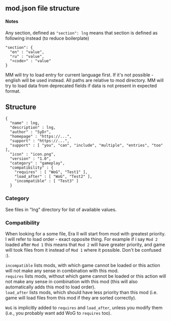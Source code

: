 
mod.json file structure
---------------------------

#### Notes
Any section, defined as `"section": lng` means that section is defined as following instead (to reduce boilerplate)
```
"section": {
  "en" : "value",
  "ru" : "value",
  "<code>" : "value"
}
```
MM will try to load entry for current language first. If it's not possible - english will be used instead. 
All paths are relative to mod directory.
MM will try to load data from deprecated fields if data is not present in expected format.

## Structure
```
{
  "name" : lng,
  "description" : lng,
  "author" : "SyDr",
  "homepage" : "https://...",
  "support" : "https://...",
  "support" : [ "you", "can", "include", "multiple", "entries", "too" ],
  "icon" : "icon.png",
  "version" : "1.0",
  "category" : "gameplay",
  "compatibility" : {
    "requires" : [ "WoG", "Test1" ],
    "load_after" : [ "WoG", "Test2" ],
    "incompatible" : [ "Test3" ]
  }
```
### Category
See files in "lng" directory for list of available values.

### Compatibility
When looking for a some file, Era II will start from mod with greatest priority. I will refer to load order - exact opposite thing. For example if i say `Mod 2` loaded after `Mod 1` this means that `Mod 2` will have greater priority, and game will took files from it instead of `Mod 1` where it possible. Don't be confused :).

`incompatible` lists mods, with which game cannot be loaded or this action will not make any sense in combination with this mod.  
`requires` lists mods, without which game cannot be loaded or this action will not make any sense in combination with this mod (this will also automatically adds this mod to load order).  
`load_after` lists mods, which should have less priority than this mod (i.e. game will load files from this mod if they are sorted correctly).

`WoG` is implicitly added to `requires` and `load_after`, unless you modify them (i.e., you probably want add WoG to `requires` too).